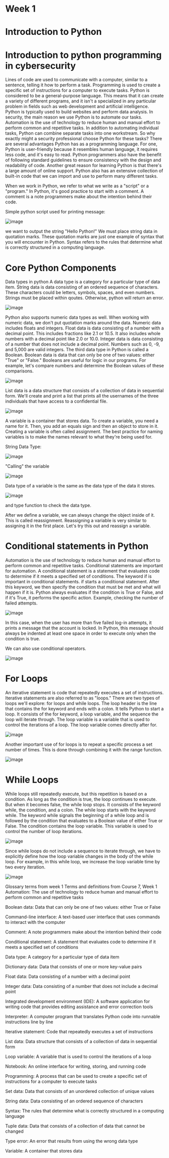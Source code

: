 # Week 1
# Introduction to Python
# Introduction to python programming in cybersecurity

Lines of code are used to communicate with a computer, similar to a sentence, telling it how to perform a task. Programming is used to create a specific set of instructions for a computer to execute tasks. Python is considered to be a general-purpose language. This means that it can create a variety of different programs, and it isn't a specialized in any particular problem in fields such as web development and artificial intelligence. Python is typically used to build websites and perform data analysis. In security, the main reason we use Python is to automate our tasks. Automation is the use of technology to reduce human and manual effort to perform common and repetitive tasks.
In addition to automating individual tasks, Python can combine separate tasks into one workstream. So why exactly might a security professional choose Python for these tasks? There are several advantages Python has as a programming language. For one, Python is user-friendly because it resembles human language, it requires less code, and it's easy to read. Python programmers also have the benefit of following standard guidelines to ensure consistency with the design and readability of code. Another great reason for learning Python is that there's a large amount of online support. Python also has an extensive collection of built-in code that we can import and use to perform many different tasks.

 When we work in Python, we refer to what we write as a "script" or a "program." In Python, it's good practice to start with a comment. A comment is a note programmers make about the intention behind their code.

Simple python script used for printing message:

![image](https://github.com/benichi2022/googlecybersecurityprofessionalcertificate/assets/113864743/79c42b19-fe18-414d-9c79-f4f6f62c3702)

we want to output the string "Hello Python!" We must place string data in quotation marks. These quotation marks are just one example of syntax that you will encounter in Python. Syntax refers to the rules that determine what is correctly structured in a computing language. 

# Core Python Components
Data types in python
A data type is a category for a particular type of data item. String data is data consisting of an ordered sequence of characters. These characters could be letters, symbols, spaces, and even numbers.
Strings must be placed within qoutes. Otherwise, python will return an error.

![image](https://github.com/benichi2022/googlecybersecurityprofessionalcertificate/assets/113864743/63a63cbd-4948-4028-8612-51707e28a0bc)

Python also supports numeric data types as well. When working with numeric data, we don't put quotation marks around the data. Numeric data includes floats and integers. Float data is data consisting of a number with a decimal point. This includes fractions like 2.1 or 10.5. It also includes whole numbers with a decimal point like 2.0 or 10.0.
Integer data is data consisting of a number that does not include a decimal point. Numbers such as 0, -9, and 5,000 are valid integers. The third data type in Python is called a Boolean. Boolean data is data that can only be one of two values: either "True" or "False." Booleans are useful for logic in our programs. For example, let's compare numbers and determine the Boolean values of these comparisons. 

![image](https://github.com/benichi2022/googlecybersecurityprofessionalcertificate/assets/113864743/0c0aebff-d54d-4420-adb9-24a041893855)

List data is a data structure that consists of a collection of data in sequential form. We'll create and print a list that prints all the usernames of the three individuals that have access to a confidential file. 

![image](https://github.com/benichi2022/googlecybersecurityprofessionalcertificate/assets/113864743/aa3f82f9-b7eb-4158-a1a5-8bcc5cba43ab)

A variable is a container that stores data. To create a variable, you need a name for it. Then, you add an equals sign and then an object to store in it. Creating a variable is often called assignment. The best practice for naming variables is to make the names relevant to what they're being used for. 

String Data Type:

![image](https://github.com/benichi2022/googlecybersecurityprofessionalcertificate/assets/113864743/d480bffe-65d2-428a-b406-e927e50cb2fe)

"Calling" the variable 

![image](https://github.com/benichi2022/googlecybersecurityprofessionalcertificate/assets/113864743/c0dce2cc-7451-45f4-b1e1-aec6bcd5a7b6)

Data type of a variable is the same as the data type of the data it stores.

![image](https://github.com/benichi2022/googlecybersecurityprofessionalcertificate/assets/113864743/d500c493-1236-4aa0-97a0-b41a9aa88332)

and type function to check the data type.

After we define a variable, we can always change the object inside of it. This is called reassignment. Reassigning a variable is very similar to assigning it in the first place. Let's try this out and reassign a variable. 

# Conditional statements in Python
Automation is the use of technology to reduce human and manual effort to perform common and repetitive tasks. Conditional statements are important for automation. A conditional statement is a statement that evaluates code to determine if it meets a specified set of conditions. The keyword if is important in conditional statements. if starts a conditional statement. After this keyword, we then specify the condition that must be met and what will happen if it is.
Python always evaluates if the condition is True or False, and if it's True, it performs the specific action.
Example, checking the number of failed attempts.

![image](https://github.com/benichi2022/googlecybersecurityprofessionalcertificate/assets/113864743/b328ecd2-16f9-4ddd-8333-000f3adb7592)

In this case, when the user has more than five failed log-in attempts, it prints a message that the account is locked. In Python, this message should always be indented at least one space in order to execute only when the condition is true.

We can also use conditional operators.

![image](https://github.com/benichi2022/googlecybersecurityprofessionalcertificate/assets/113864743/0efc5026-a265-4e22-a841-0e0091fe289d)

# For Loops
An iterative statement is code that repeatedly executes a set of instructions. Iterative statements are also referred to as "loops." There are two types of loops we'll explore: for loops and while loops. The loop header is the line that contains the for keyword and ends with a colon. It tells Python to start a loop. It consists of the for keyword, a loop variable, and the sequence the loop will iterate through. The loop variable is a variable that is used to control the iterations of a loop. The loop variable comes directly after for.

![image](https://github.com/benichi2022/googlecybersecurityprofessionalcertificate/assets/113864743/45e91efb-4fd4-4435-8c94-d4be34013989)

Another important use of for loops is to repeat a specific process a set number of times. This is done through combining it with the range function. 

![image](https://github.com/benichi2022/googlecybersecurityprofessionalcertificate/assets/113864743/dddc934f-d5f3-44d8-8547-ac26194af33e)

# While Loops

While loops still repeatedly execute, but this repetition is based on a condition. As long as the condition is true, the loop continues to execute. But when it becomes false, the while loop stops. It consists of the keyword while, the condition, and a colon. The while loop starts with the keyword while. The keyword while signals the beginning of a while loop and is followed by the condition that evaluates to a Boolean value of either True or False. The condition contains the loop variable. This variable is used to control the number of loop iterations.

![image](https://github.com/benichi2022/googlecybersecurityprofessionalcertificate/assets/113864743/5d993a9d-1e85-44df-ae52-831ff40fecb6)

Since while loops do not include a sequence to iterate through, we have to explicitly define how the loop variable changes in the body of the while loop. For example, in this while loop, we increase the loop variable time by two every iteration.

![image](https://github.com/benichi2022/googlecybersecurityprofessionalcertificate/assets/113864743/c7f7dc1b-be5e-40c7-b10d-fef9bc074744)

Glossary terms from week 1
Terms and definitions from Course 7, Week 1
Automation: The use of technology to reduce human and manual effort to perform common and repetitive tasks

Boolean data: Data that can only be one of two values: either True or False

Command-line interface: A text-based user interface that uses commands to interact with the computer

Comment: A note programmers make about the intention behind their code

Conditional statement: A statement that evaluates code to determine if it meets a specified set of conditions

Data type: A category for a particular type of data item

Dictionary data: Data that consists of one or more key-value pairs

Float data: Data consisting of a number with a decimal point

Integer data: Data consisting of a number that does not include a decimal point

Integrated development environment (IDE): A software application for writing code that provides editing assistance and error correction tools

Interpreter: A computer program that translates Python code into runnable instructions line by line 

Iterative statement: Code that repeatedly executes a set of instructions

List data: Data structure that consists of a collection of data in sequential form

Loop variable: A variable that is used to control the iterations of a loop

Notebook: An online interface for writing, storing, and running code 

Programming: A process that can be used to create a specific set of instructions for a computer to execute tasks

Set data: Data that consists of an unordered collection of unique values

String data: Data consisting of an ordered sequence of characters

Syntax: The rules that determine what is correctly structured in a computing language

Tuple data: Data that consists of a collection of data that cannot be changed 

Type error: An error that results from using the wrong data type

Variable: A container that stores data






































